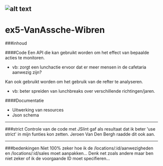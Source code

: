 ![alt text](http://www.thomasmore.be/sites/www.thomasmore.be/files/media/tm_vignet_web.png "Thomas More")
---
# ex5-VanAssche-Wibren

###inhoud

####Code
Een API die kan gebruikt worden om het effect van bepaalde acties te monitoren. 
* vb: zorgt een lunchactie ervoor dat er meer mensen in de cafetaria aanwezig zijn?

Kan ook gebruikt worden om het gebruik van de refter te analyseren.
* vb: beter spreiden van lunchbreaks over verschillende richtingen/jaren.

####Documentatie
* Uitwerking van resources
* Json schema
---
###strict
Controle van de code met JSlint gaf als resultaat dat ik beter 'use strict' in mijn funties kon zetten. Jeroen Van Den Bergh raadde dit ook aan.

---
###bedenkingen
Niet 100% zeker hoe ik de /locations/:id/aanwezigheden en /locations/:id/sales moet aanpakken...
Denk net zoals andere maar ben niet zeker of ik de voorgaande ID moet specifieren...
